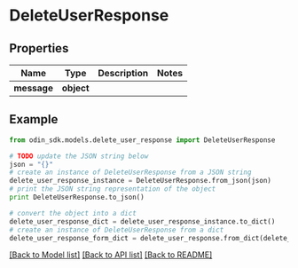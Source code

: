 # DeleteUserResponse


## Properties

Name | Type | Description | Notes
------------ | ------------- | ------------- | -------------
**message** | **object** |  | 

## Example

```python
from odin_sdk.models.delete_user_response import DeleteUserResponse

# TODO update the JSON string below
json = "{}"
# create an instance of DeleteUserResponse from a JSON string
delete_user_response_instance = DeleteUserResponse.from_json(json)
# print the JSON string representation of the object
print DeleteUserResponse.to_json()

# convert the object into a dict
delete_user_response_dict = delete_user_response_instance.to_dict()
# create an instance of DeleteUserResponse from a dict
delete_user_response_form_dict = delete_user_response.from_dict(delete_user_response_dict)
```
[[Back to Model list]](../README.md#documentation-for-models) [[Back to API list]](../README.md#documentation-for-api-endpoints) [[Back to README]](../README.md)


